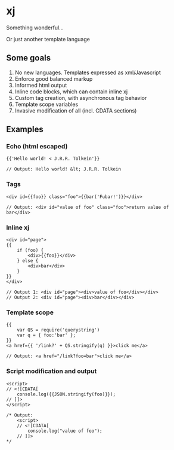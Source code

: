 xj
==

Something wonderful...

Or just another template language

Some goals
----------

1. No new languages. Templates expressed as xml/Javascript
2. Enforce good balanced markup
3. Informed html output
4. Inline code blocks, which can contain inline xj
5. Custom tag creation, with asynchronous tag behavior
6. Template scope variables
7. Invasive modification of all (incl. CDATA sections)

Examples
--------

### Echo (html escaped)

	{{'Hello world! < J.R.R. Tolkein'}}
	
	// Output: Hello world! &lt; J.R.R. Tolkein

### Tags

	<div id={{foo}} class="foo">{{bar('Fubar!')}}</div>
	
	// Output: <div id="value of foo" class="foo">return value of bar</div>

### Inline xj

	<div id="page">
	{{
		if (foo) {
			<div>{{foo}}</div>
		} else {
			<div>bar</div>
		}
	}}
	</div>
	
	// Output 1: <div id="page"><div>value of foo</div></div>
	// Output 2: <div id="page"><div>bar</div></div>

### Template scope

	{{
		var QS = require('querystring')
		var q = { foo:'bar' };
	}}
	<a href={{ '/link?' + QS.stringify(q) }}>click me</a>
	
	// Output: <a href="/link?foo=bar">click me</a>

### Script modification and output

	<script>
	// <![CDATA[
		console.log({{JSON.stringify(foo)}});
	// ]]>
	</script>
	
	/* Output:
		<script>
		// <![CDATA[
			console.log("value of foo");
		// ]]>
	*/
